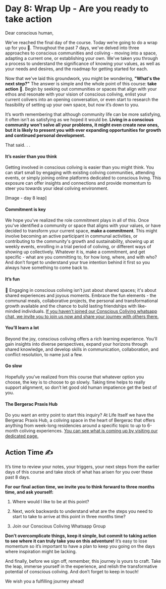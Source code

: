 # Day 8: Wrap Up - Are you ready to take action

Dear conscious human,

We’ve reached the final day of the course. Today we’re going to do a wrap up for you 🎁. Throughout the past 7 days, we've delved into three approaches to conscious communities and coliving - moving into a space, adapting a current one, or establishing your own. We've taken you through a process to understand the significance of knowing your values, as well as your needs and desires, and the roadmap for getting started for each.

Now that we've laid this groundwork, you might be wondering, **"What's the next step?"** The answer is simple and the whole point of this course: **take action** 💪. Begin by seeking out communities or spaces that align with your ethos and resonate with your vision of conscious coliving, enlist your current colivers into an opening conversation, or even start to research the feasibility of setting up your own space, but now it’s down to you.

It’s worth remembering that although community life can be more satisfying, it often isn’t as satisfying as we hoped it would be. **Living in a conscious community won’t solve all your problems, it might even create new ones, but it is likely to present you with ever expanding opportunities for growth and continued personal development.**

That said. . .

#### It’s easier than you think

Getting involved in conscious coliving is easier than you might think. You can start small by engaging with existing coliving communities, attending events, or simply joining online platforms dedicated to conscious living. This exposure can offer insights and connections and provide momentum to steer you towards your ideal coliving environment.

\[Image - day 8 leap\]

#### Commitment is key

We hope you’ve realized the role commitment plays in all of this. Once you've identified a community or space that aligns with your values, or have decided to transform your current space, **make a commitment**. This might involve becoming an active participant in communal activities, or contributing to the community's growth and sustainability, showing up at weekly events, enrolling in a trial period of coliving, or different ways of showing up collectively. Whatever it is, make a commitment, and get specific - what are you committing to, for how long, where, and with who? And don’t forget to understand your true intention behind it first so you always have something to come back to.

#### It’s fun

🎈 Engaging in conscious coliving isn’t just about shared spaces; it's about shared experiences and joyous moments. Embrace the fun elements - the communal meals, collaborative projects, the personal and transformational growth available and the chance to build lasting friendships with like-minded individuals. [If you haven’t joined our Conscious Coliving whatsapp chat, we invite you to join us now and share your journey with others there.](https://chat.whatsapp.com/DycZceubrTzI1DHKHZr5sw)

#### You’ll learn a lot

Beyond the joy, conscious coliving offers a rich learning experience. You'll gain insights into diverse perspectives, expand your horizons through shared knowledge, and develop skills in communication, collaboration, and conflict resolution, to name just a few.

#### Go slow

Hopefully you’ve realized from this course that whatever option you choose, the key is to choose to go slowly. Taking time helps to really support alignment, so don’t let good old human impatience get the best of you.

#### The Bergerac Praxis Hub

Do you want an entry point to start this inquiry? At Life Itself we have the Bergerac Praxis Hub, a coliving space in the heart of Bergerac that offers anything from week-long residencies around a specific topic to up to 6-month coliving experiences. [You can see what is coming up by visiting our dedicated page.](https://lifeitself.org/programs)

## Action Time ✍️

It’s time to review your notes, your triggers, your next steps from the earlier days of this course and take stock of what has arisen for you over these past 8 days.

**For our final action time, we invite you to think forward to three months time, and ask yourself:**

1.  Where would I like to be at this point?

2.  Next, work backwards to understand what are the steps you need to start to take to arrive at this point in three months time?

3.  Join our Conscious Coliving Whatsapp Group

**Don’t overcomplicate things, keep it simple, but commit to taking action to see where it can truly take you on this adventure!** It’s easy to lose momentum so it’s important to have a plan to keep you going on the days where inspiration might be lacking.

And finally, before we sign off, remember, this journey is yours to craft. Take the leap, immerse yourself in the experience, and relish the transformative potential of conscious coliving. And don’t forget to keep in touch!

We wish you a fulfilling journey ahead!


